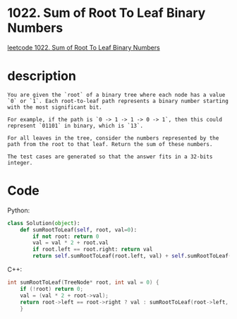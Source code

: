 # 1022. Sum of Root To Leaf Binary Numbers
[leetcode 1022. Sum of Root To Leaf Binary Numbers](https://leetcode.com/problems/sum-of-root-to-leaf-binary-numbers/)
# description
```
You are given the `root` of a binary tree where each node has a value `0` or `1`. Each root-to-leaf path represents a binary number starting with the most significant bit.

For example, if the path is `0 -> 1 -> 1 -> 0 -> 1`, then this could represent `01101` in binary, which is `13`.

For all leaves in the tree, consider the numbers represented by the path from the root to that leaf. Return the sum of these numbers.

The test cases are generated so that the answer fits in a 32-bits integer.
```
# Code
Python:
```python
class Solution(object):
    def sumRootToLeaf(self, root, val=0):
        if not root: return 0
        val = val * 2 + root.val
        if root.left == root.right: return val
        return self.sumRootToLeaf(root.left, val) + self.sumRootToLeaf(root.right, val)
```

C++:
```C++
int sumRootToLeaf(TreeNode* root, int val = 0) {
    if (!root) return 0;
    val = (val * 2 + root->val);
    return root->left == root->right ? val : sumRootToLeaf(root->left, val) + sumRootToLeaf(root->right, val);
    }
```
